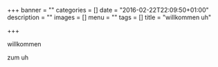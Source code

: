 +++
banner = ""
categories = []
date = "2016-02-22T22:09:50+01:00"
description = ""
images = []
menu = ""
tags = []
title = "willkommen uh"

+++


willkommen

<!--more-->

zum uh
